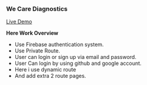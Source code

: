 ### We Care Diagnostics
[Live Demo](https://wecare-web-fb6e8.web.app "Live Demo")

**Here Work Overview**
- Use Firebase authentication system.
- Use Private Route.
- User can login or sign up via email and password.
- User Can login by using github and google account.
- Here i use dynamic route
- And add extra 2 route pages.